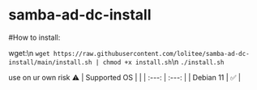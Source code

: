 # samba-ad-dc-install

#How to install:

wget:\n
`wget https://raw.githubusercontent.com/lolitee/samba-ad-dc-install/main/install.sh | chmod +x install.sh`\n
`./install.sh`

use on ur own risk ⚠️
| Supported OS     |  |
| :---:      | :---:       |
| Debian 11 | ✅ |

